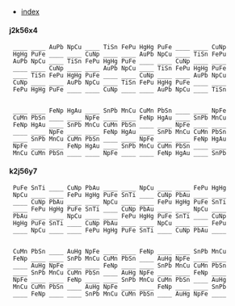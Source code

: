 
 - [index](index)

#### j2k56x4

     ____ ____ AuPb NpCu ____ TiSn FePu HgHg PuFe ____ ____ CuNp 
     HgHg PuFe ____ ____ CuNp ____ ____ AuPb NpCu ____ TiSn FePu 
     AuPb NpCu ____ TiSn FePu HgHg PuFe ____ ____ CuNp ____ ____ 
     ____ ____ CuNp ____ ____ AuPb NpCu ____ TiSn FePu HgHg PuFe 
     ____ TiSn FePu HgHg PuFe ____ ____ CuNp ____ ____ AuPb NpCu 
     CuNp ____ ____ AuPb NpCu ____ TiSn FePu HgHg PuFe ____ ____ 
     FePu HgHg PuFe ____ ____ CuNp ____ ____ AuPb NpCu ____ TiSn 


     ____ ____ FeNp HgAu ____ SnPb MnCu CuMn PbSn ____ ____ NpFe 
     CuMn PbSn ____ ____ NpFe ____ ____ FeNp HgAu ____ SnPb MnCu 
     FeNp HgAu ____ SnPb MnCu CuMn PbSn ____ ____ NpFe ____ ____ 
     ____ ____ NpFe ____ ____ FeNp HgAu ____ SnPb MnCu CuMn PbSn 
     ____ SnPb MnCu CuMn PbSn ____ ____ NpFe ____ ____ FeNp HgAu 
     NpFe ____ ____ FeNp HgAu ____ SnPb MnCu CuMn PbSn ____ ____ 
     MnCu CuMn PbSn ____ ____ NpFe ____ ____ FeNp HgAu ____ SnPb 


#### k2j56y7

     PuFe SnTi ____ CuNp PbAu ____ ____ NpCu ____ ____ FePu HgHg 
     NpCu ____ ____ FePu HgHg PuFe SnTi ____ CuNp PbAu ____ ____ 
     ____ CuNp PbAu ____ ____ NpCu ____ ____ FePu HgHg PuFe SnTi 
     ____ FePu HgHg PuFe SnTi ____ CuNp PbAu ____ ____ NpCu ____ 
     PbAu ____ ____ NpCu ____ ____ FePu HgHg PuFe SnTi ____ CuNp 
     HgHg PuFe SnTi ____ CuNp PbAu ____ ____ NpCu ____ ____ FePu 
     ____ NpCu ____ ____ FePu HgHg PuFe SnTi ____ CuNp PbAu ____ 


     CuMn PbSn ____ AuHg NpFe ____ ____ FeNp ____ ____ SnPb MnCu 
     FeNp ____ ____ SnPb MnCu CuMn PbSn ____ AuHg NpFe ____ ____ 
     ____ AuHg NpFe ____ ____ FeNp ____ ____ SnPb MnCu CuMn PbSn 
     ____ SnPb MnCu CuMn PbSn ____ AuHg NpFe ____ ____ FeNp ____ 
     NpFe ____ ____ FeNp ____ ____ SnPb MnCu CuMn PbSn ____ AuHg 
     MnCu CuMn PbSn ____ AuHg NpFe ____ ____ FeNp ____ ____ SnPb 
     ____ FeNp ____ ____ SnPb MnCu CuMn PbSn ____ AuHg NpFe ____ 



